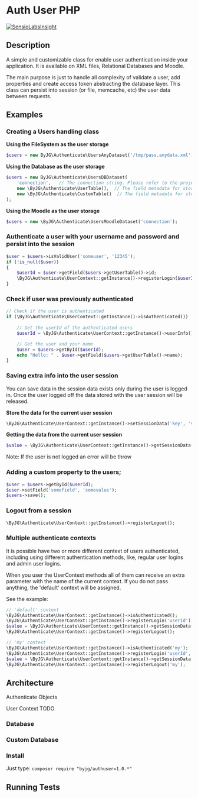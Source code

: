 # Auth User PHP
[![SensioLabsInsight](https://insight.sensiolabs.com/projects/69f04d22-055d-40b5-8c8d-90598a5367b5/mini.png)](https://insight.sensiolabs.com/projects/69f04d22-055d-40b5-8c8d-90598a5367b5)

## Description

A simple and customizable class for enable user authentication inside your application. It is available on XML files, Relational Databases and Moodle.

The main purpose is just to handle all complexity of validate a user, add properties and create access token abstracting the database layer. 
This class can persist into session (or file, memcache, etc) the user data between requests. 

## Examples

### Creating a Users handling class


**Using the FileSystem as the user storage**

```php
$users = new ByJG\Authenticate\UsersAnyDataset('/tmp/pass.anydata.xml');
```

**Using the Database as the user storage**

```php
$users = new ByJG\Authenticate\UsersDBDataset(
    'connection',   // The connection string. Please refer to the project byjg/anydataset
    new \ByJG\Authenticate\UserTable(),  // The field metadata for store the users
    new \ByJG\Authenticate\CustomTable()  // The field metadata for store the extra properties
);
```

**Using the Moodle as the user storage**

```php
$users = new \ByJG\Authenticate\UsersMoodleDataset('connection');
```


### Authenticate a user with your username and password and persist into the session

```php
$user = $users->isValidUser('someuser', '12345');
if (!is_null($user))
{
    $userId = $user->getField($users->getUserTable()->id;
    \ByJG\Authenticate\UserContext::getInstance()->registerLogin($userId);
}
```

### Check if user was previously authenticated

```php 
// Check if the user is authenticated
if (\ByJG\Authenticate\UserContext::getInstance()->isAuthenticated())
    
    // Get the userId of the authenticated users
    $userId = \ByJG\Authenticate\UserContext::getInstance()->userInfo();

    // Get the user and your name
    $user = $users->getById($userId);
    echo "Hello: " . $user->getField($users->getUserTable()->name);
}
```

### Saving extra info into the user session 

You can save data in the session data exists only during the user is logged in. Once the user logged off the
data stored with the user session will be released.

**Store the data for the current user session**

```php
\ByJG\Authenticate\UserContext::getInstance()->setSessionData('key', 'value');
```

**Getting the data from the current user session**

```php
$value = \ByJG\Authenticate\UserContext::getInstance()->getSessionData('key');
```

Note: If the user is not logged an error will be throw

### Adding a custom property to the users;

```php
$user = $users->getById($userId);
$user->setField('somefield', 'somevalue');
$users->save();
```

### Logout from a session

```php
\ByJG\Authenticate\UserContext::getInstance()->registerLogout();
```

### Multiple authenticate contexts

It is possible have two or more different context of users authenticated,
including using different authentication methods, like, regular user logins and
admin user logins.

When you user the UserContext methods all of them can receive an extra parameter with the name
of the current context. If you do not pass anything, the 'default' context will be
assigned.

See the example:

```php
// 'default' context
\ByJG\Authenticate\UserContext::getInstance()->isAuthenticated();
\ByJG\Authenticate\UserContext::getInstance()->registerLogin('userId');
$value = \ByJG\Authenticate\UserContext::getInstance()->getSessionData('key');
\ByJG\Authenticate\UserContext::getInstance()->registerLogout();

// 'my' context
\ByJG\Authenticate\UserContext::getInstance()->isAuthenticated('my');
\ByJG\Authenticate\UserContext::getInstance()->registerLogin('userId', 'my');
$value = \ByJG\Authenticate\UserContext::getInstance()->getSessionData('key', 'my');
\ByJG\Authenticate\UserContext::getInstance()->registerLogout('my');
```

## Architecture

Authenticate Objects

User Context
TODO

### Database

### Custom Database


### Install

Just type: `composer require "byjg/authuser=1.0.*"`

## Running Tests


